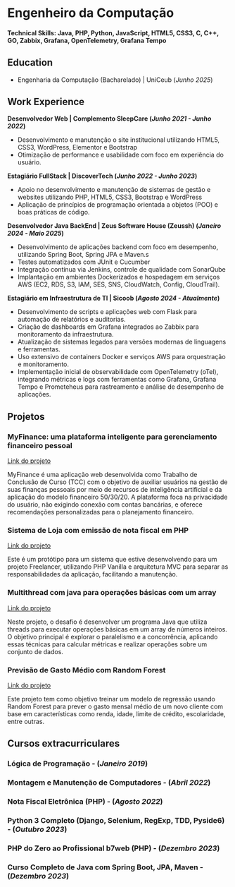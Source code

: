 # Engenheiro da Computação

#### Technical Skills: Java, PHP, Python, JavaScript, HTML5, CSS3, C, C++, GO, Zabbix, Grafana, OpenTelemetry, Grafana Tempo

## Education
- Engenharia da Computação (Bacharelado) | UniCeub (_Junho 2025_)
  
## Work Experience
**Desenvolvedor Web | Complemento SleepCare (_Junho 2021 - Junho 2022_)**
- Desenvolvimento e manutenção o site institucional utilizando HTML5, CSS3, WordPress, Elementor e Bootstrap
- Otimização de performance e usabilidade com foco em experiência do usuário.

**Estagiário FullStack | DiscoverTech (_Junho 2022 - Junho 2023_)**
- Apoio no desenvolvimento e manutenção de sistemas de gestão e websites utilizando PHP, HTML5, CSS3, Bootstrap e WordPress
- Aplicação de princípios de programação orientada a objetos (POO) e boas práticas de código.
  
**Desenvolvedor Java BackEnd | Zeus Software House (Zeussh) (_Janeiro 2024 - Maio 2025_)**
- Desenvolvimento de aplicações backend com foco em desempenho, utilizando Spring Boot, Spring JPA e Maven.s
- Testes automatizados com JUnit e Cucumber
- Integração contínua via Jenkins, controle de qualidade com SonarQube
- Implantação em ambientes Dockerizados e hospedagem em serviços AWS (EC2, RDS, S3, IAM, SES, SNS, CloudWatch, Config, CloudTrail).

**Estagiário em Infraestrutura de TI | Sicoob (_Agosto 2024 - Atualmente_)**
- Desenvolvimento de scripts e aplicações web com Flask para automação de relatórios e auditorias.
- Criação de dashboards em Grafana integrados ao Zabbix para monitoramento da infraestrutura.
- Atualização de sistemas legados para versões modernas de linguagens e ferramentas.
- Uso extensivo de containers Docker e serviços AWS para orquestração e monitoramento. 
- Implementação inicial de observabilidade com OpenTelemetry (oTel), integrando métricas e logs com ferramentas como Grafana, Grafana Tempo e Prometeheus para rastreamento e análise de desempenho de aplicações.


## Projetos

### MyFinance: uma plataforma inteligente para gerenciamento financeiro pessoal
[Link do projeto](https://github.com/pedro-rods/myFinance)

MyFinance é uma aplicação web desenvolvida como Trabalho de Conclusão de Curso (TCC) com o objetivo de auxiliar usuários na gestão de suas finanças pessoais por meio de recursos de inteligência artificial e da aplicação do modelo financeiro 50/30/20. A plataforma foca na privacidade do usuário, não exigindo conexão com contas bancárias, e oferece recomendações personalizadas para o planejamento financeiro.


### Sistema de Loja com emissão de nota fiscal em PHP
[Link do projeto](https://github.com/pedro-rods/Prototipo-nfephp)

Este é um protótipo para um sistema que estive desenvolvendo para um projeto Freelancer, utilizando PHP Vanilla e arquitetura MVC para separar as responsabilidades da aplicação, facilitando a manutenção. 


### Multithread com java para operações básicas com um array
[Link do projeto](https://github.com/pedro-rods/Trabalho-java)

Neste projeto, o desafio é desenvolver um programa Java que utiliza threads para executar operações básicas em um array de números inteiros. O objetivo principal é explorar o paralelismo e a concorrência, aplicando essas técnicas para calcular métricas e realizar operações sobre um conjunto de dados.

### Previsão de Gasto Médio com Random Forest
[Link do projeto](https://github.com/pedro-rods/Projeto-dados-python)

Este projeto tem como objetivo treinar um modelo de regressão usando Random Forest para prever o gasto mensal médio de um novo cliente com base em características como renda, idade, limite de crédito, escolaridade, entre outras.

## Cursos extracurriculares

### Lógica de Programação - (_Janeiro 2019_)
### Montagem e Manutenção de Computadores - (_Abril 2022_)
### Nota Fiscal Eletrônica (PHP) - (_Agosto 2022_)
### Python 3 Completo (Django, Selenium, RegExp, TDD, Pyside6) - (_Outubro 2023_)
### PHP do Zero ao Profissional b7web (PHP) - (_Dezembro 2023_)
###  Curso Completo de Java com Spring Boot, JPA, Maven - (_Dezembro 2023_)

